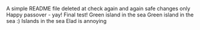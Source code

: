 A simple README file
deleted at
check again
and again
safe changes only
Happy passover - yay!
Final test!
Green island in the sea
Green island in the sea :)
Islands in the sea
Elad is annoying
